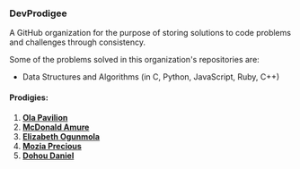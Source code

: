 ### DevProdigee

A GitHub organization for the purpose of storing solutions to code problems and challenges through consistency.

Some of the problems solved in this organization's repositories are:
+ Data Structures and Algorithms (in C, Python, JavaScript, Ruby, C++)


#### Prodigies:
1. <strong><a href="https://github.com/Pavilion-devs">Ola Pavilion</a></strong>
2. <strong><a href="https://github.com/Certifieddonnie">McDonald Amure</a></strong>
3. <strong><a href="https://github.com/Elizzy01">Elizabeth Ogunmola</a></strong>
4. <strong><a href="https://github.com/Kodedbykenzie">Mozia Precious</a></strong>
5. <strong><a href="https://github.com/dohoudaniel">Dohou Daniel</a></strong>

<!--

**Here are some ideas to get you started:**

🙋‍♀️ A short introduction - what is your organization all about?
🌈 Contribution guidelines - how can the community get involved?
👩‍💻 Useful resources - where can the community find your docs? Is there anything else the community should know?
🍿 Fun facts - what does your team eat for breakfast?
🧙 Remember, you can do mighty things with the power of [Markdown](https://docs.github.com/github/writing-on-github/getting-started-with-writing-and-formatting-on-github/basic-writing-and-formatting-syntax)
-->

